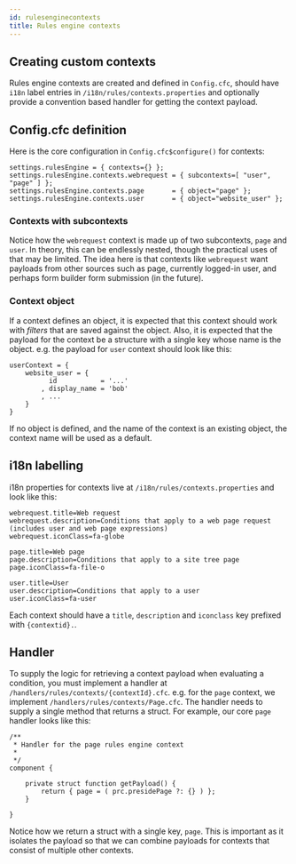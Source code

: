 ```yaml
---
id: rulesenginecontexts
title: Rules engine contexts
---
```


## Creating custom contexts

Rules engine contexts are created and defined in `Config.cfc`, should have `i18n` label entries in `/i18n/rules/contexts.properties` and optionally provide a convention based handler for getting the context payload.


## Config.cfc definition

Here is the core configuration in `Config.cfc$configure()` for contexts:

```luceescript
settings.rulesEngine = { contexts={} };
settings.rulesEngine.contexts.webrequest = { subcontexts=[ "user", "page" ] };
settings.rulesEngine.contexts.page       = { object="page" };
settings.rulesEngine.contexts.user       = { object="website_user" };
``` 

### Contexts with subcontexts

Notice how the `webrequest` context is made up of two subcontexts, `page` and `user`. In theory, this can be endlessly nested, though the practical uses of that may be limited. The idea here is that contexts like `webrequest` want payloads from other sources such as page, currently logged-in user, and perhaps form builder form submission (in the future).

### Context object

If a context defines an object, it is expected that this context should work with _filters_ that are saved against the object. Also, it is expected that the payload for the context be a structure with a single key whose name is the object. e.g. the payload for `user` context should look like this:

```luceescript
userContext = { 
	website_user = {
		  id           = '...'
		, display_name = 'bob'
		, ...
	} 
}
```

If no object is defined, and the name of the context is an existing object, the context name will be used as a default.

## i18n labelling

i18n properties for contexts live at `/i18n/rules/contexts.properties` and look like this:

```properties
webrequest.title=Web request
webrequest.description=Conditions that apply to a web page request (includes user and web page expressions)
webrequest.iconClass=fa-globe

page.title=Web page
page.description=Conditions that apply to a site tree page
page.iconClass=fa-file-o

user.title=User
user.description=Conditions that apply to a user
user.iconClass=fa-user
```

Each context should have a `title`, `description` and `iconclass` key prefixed with `{contextid}.`.

## Handler

To supply the logic for retrieving a context payload when evaluating a condition, you must implement a handler at `/handlers/rules/contexts/{contextId}.cfc`. e.g. for the `page` context, we implement `/handlers/rules/contexts/Page.cfc`. The handler needs to supply a single method that returns a struct. For example, our core `page` handler looks like this:

```luceescript
/**
 * Handler for the page rules engine context
 *
 */
component {

	private struct function getPayload() {
		return { page = ( prc.presidePage ?: {} ) };
	}

}
```

Notice how we return a struct with a single key, `page`. This is important as it isolates the payload so that we can combine payloads for contexts that consist of multiple other contexts.

